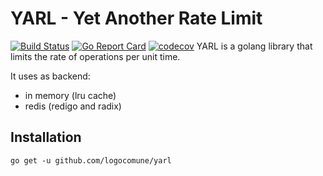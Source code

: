 # YARL - Yet Another Rate Limit
[![Build Status](https://travis-ci.org/logocomune/yarl.svg?branch=master)](https://travis-ci.org/logocomune/yarl)
[![Go Report Card](https://goreportcard.com/badge/github.com/logocomune/yarl)](https://goreportcard.com/report/github.com/logocomune/yarl)
[![codecov](https://codecov.io/gh/logocomune/yarl/branch/master/graph/badge.svg)](https://codecov.io/gh/logocomune/yarl)
YARL is a golang library that limits the rate of operations per unit time.  

It uses as backend:
 - in memory (lru cache)
 - redis (redigo and radix)
     
## Installation

`go get -u github.com/logocomune/yarl`


